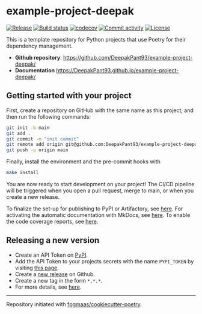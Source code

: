 # example-project-deepak

[![Release](https://img.shields.io/github/v/release/DeepakPant93/example-project-deepak)](https://img.shields.io/github/v/release/DeepakPant93/example-project-deepak)
[![Build status](https://img.shields.io/github/actions/workflow/status/DeepakPant93/example-project-deepak/main.yml?branch=main)](https://github.com/DeepakPant93/example-project-deepak/actions/workflows/main.yml?query=branch%3Amain)
[![codecov](https://codecov.io/gh/DeepakPant93/example-project-deepak/branch/main/graph/badge.svg)](https://codecov.io/gh/DeepakPant93/example-project-deepak)
[![Commit activity](https://img.shields.io/github/commit-activity/m/DeepakPant93/example-project-deepak)](https://img.shields.io/github/commit-activity/m/DeepakPant93/example-project-deepak)
[![License](https://img.shields.io/github/license/DeepakPant93/example-project-deepak)](https://img.shields.io/github/license/DeepakPant93/example-project-deepak)

This is a template repository for Python projects that use Poetry for their dependency management.

-   **Github repository**: <https://github.com/DeepakPant93/example-project-deepak/>
-   **Documentation** <https://DeepakPant93.github.io/example-project-deepak/>

## Getting started with your project

First, create a repository on GitHub with the same name as this project, and then run the following commands:

```bash
git init -b main
git add .
git commit -m "init commit"
git remote add origin git@github.com:DeepakPant93/example-project-deepak.git
git push -u origin main
```

Finally, install the environment and the pre-commit hooks with

```bash
make install
```

You are now ready to start development on your project!
The CI/CD pipeline will be triggered when you open a pull request, merge to main, or when you create a new release.

To finalize the set-up for publishing to PyPI or Artifactory, see [here](https://fpgmaas.github.io/cookiecutter-poetry/features/publishing/#set-up-for-pypi).
For activating the automatic documentation with MkDocs, see [here](https://fpgmaas.github.io/cookiecutter-poetry/features/mkdocs/#enabling-the-documentation-on-github).
To enable the code coverage reports, see [here](https://fpgmaas.github.io/cookiecutter-poetry/features/codecov/).

## Releasing a new version

-   Create an API Token on [PyPI](https://pypi.org/).
-   Add the API Token to your projects secrets with the name `PYPI_TOKEN` by visiting [this page](https://github.com/DeepakPant93/example-project-deepak/settings/secrets/actions/new).
-   Create a [new release](https://github.com/DeepakPant93/example-project-deepak/releases/new) on Github.
-   Create a new tag in the form `*.*.*`.
-   For more details, see [here](https://fpgmaas.github.io/cookiecutter-poetry/features/cicd/#how-to-trigger-a-release).

---

Repository initiated with [fpgmaas/cookiecutter-poetry](https://github.com/fpgmaas/cookiecutter-poetry).
